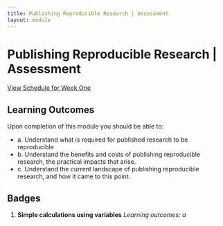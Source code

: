```yaml
---
title: Publishing Reproducible Research | Assessment
layout: module
---
```



# Publishing Reproducible Research | Assessment
[View Schedule for Week One](index.html)


## Learning Outcomes

Upon completion of this module you should be able to:
 
- a. Understand what is required for published research to be reproducible
- b. Understand the benefits and costs of publishing reproducible research, the practical impacts that arise. 
- c. Understand the current landscape of publishing reproducible research, and how it came to this point.





## Badges

1. **Simple calculations using variables**
_Learning outcomes: a_



